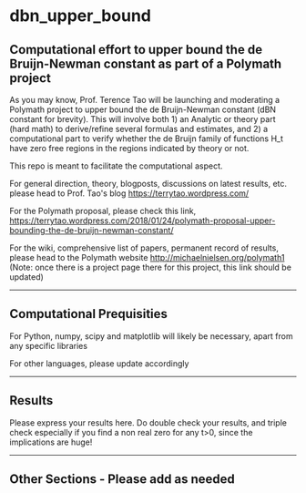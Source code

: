# dbn_upper_bound
Computational effort to upper bound the de Bruijn-Newman constant as part of a Polymath project
-----------------------------------------------------------------------------------------------

As you may know, Prof. Terence Tao will be launching and moderating a Polymath project to upper bound the de Bruijn-Newman constant (dBN constant for brevity). This will involve both 1) an Analytic or theory part (hard math) to derive/refine several formulas and estimates, and 2) a computational part to verify whether the de Bruijn family of functions H_t have zero free regions in the regions indicated by theory or not.

This repo is meant to facilitate the computational aspect.

For general direction, theory, blogposts, discussions on latest results, etc. please head to Prof. Tao's blog
https://terrytao.wordpress.com/


For the Polymath proposal, please check this link,
https://terrytao.wordpress.com/2018/01/24/polymath-proposal-upper-bounding-the-de-bruijn-newman-constant/


For the wiki, comprehensive list of papers, permanent record of results, please head to the Polymath website
http://michaelnielsen.org/polymath1
(Note: once there is a project page there for this project, this link should be updated)


--------------------------------------------------------------------------------------------
Computational Prequisities
--------------------------------------------------------------------------------------------
For Python, numpy, scipy and matplotlib will likely be necessary, apart from any specific libraries

For other languages, please update accordingly


---------------------------------------------------------------------------------------------
Results
---------------------------------------------------------------------------------------------
Please express your results here. Do double check your results, and triple check especially if you find a non real zero for any t>0, since the implications are huge! 


---------------------------------------------------------------------------------------------
Other Sections - Please add as needed
---------------------------------------------------------------------------------------------

